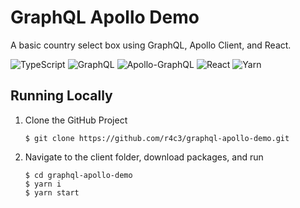 # GraphQL Apollo Demo
A basic country select box using GraphQL, Apollo Client, and React.

![TypeScript](https://img.shields.io/badge/typescript-%23007ACC.svg?style=for-the-badge&logo=typescript&logoColor=white)
![GraphQL](https://img.shields.io/badge/-GraphQL-E10098?style=for-the-badge&logo=graphql&logoColor=white)
![Apollo-GraphQL](https://img.shields.io/badge/-ApolloGraphQL-311C87?style=for-the-badge&logo=apollo-graphql)
![React](https://img.shields.io/badge/react-%2320232a.svg?style=for-the-badge&logo=react&logoColor=%2361DAFB)
![Yarn](https://img.shields.io/badge/yarn-%232C8EBB.svg?style=for-the-badge&logo=yarn&logoColor=white)

## Running Locally

1. Clone the GitHub Project
   ```
   $ git clone https://github.com/r4c3/graphql-apollo-demo.git
   ```
2. Navigate to the client folder, download packages, and run
   ```
   $ cd graphql-apollo-demo
   $ yarn i
   $ yarn start
   ```
